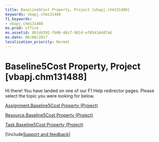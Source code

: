 ```yaml
---
title: Baseline5Cost Property, Project [vbapj.chm131488]
keywords: vbapj.chm131488
f1_keywords:
- vbapj.chm131488
ms.prod: office
ms.assetid: 8b1dd392-fb86-48cf-9014-ef05416dd7a6
ms.date: 06/08/2017
localization_priority: Normal
---
```



# Baseline5Cost Property, Project [vbapj.chm131488]

Hi there! You have landed on one of our F1 Help redirector pages. Please select the topic you were looking for below.

[Assignment.Baseline5Cost Property (Project)](https://msdn.microsoft.com/library/1cad6c8b-2e0a-2a76-0888-11f487e481a1%28Office.15%29.aspx)

[Resource.Baseline5Cost Property (Project)](https://msdn.microsoft.com/library/ddf49b69-9c87-b2a6-c75e-04093e6bd5df%28Office.15%29.aspx)

[Task.Baseline5Cost Property (Project)](https://msdn.microsoft.com/library/b7c48595-7c0c-06b1-a421-689f9448f150%28Office.15%29.aspx)

[!include[Support and feedback](~/includes/feedback-boilerplate.md)]